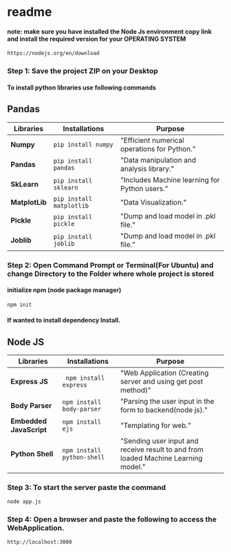 # readme

#### note: make sure you have installed the Node Js environment copy link and install the required version for your OPERATING SYSTEM
```bash 
https://nodejs.org/en/download
```

### Step 1: Save the project ZIP on your Desktop

#### To install python libraries use following commands
## Pandas
| Libraries | Installations | Purpose |
| --- | --- | --- |
| **Numpy** | `pip install numpy` | "Efficient numerical operations for Python." |
| **Pandas** | ` pip install pandas ` | "Data manipulation and analysis library." |
| **SkLearn** | ` pip install sklearn ` | "Includes Machine learning for Python users." |
| **MatplotLib** | ` pip install matplotlib ` | "Data Visualization." | 
| **Pickle** | ` pip install pickle ` | "Dump and load model in .pkl file." | 
| **Joblib** | ` pip install joblib ` | "Dump and load model in .pkl file." | 



### Step 2: Open Command Prompt or Terminal(For Ubuntu) and change Directory to the Folder where whole project is stored 
#### initialize npm (node package manager)
``` bash
npm init
```
#### If wanted to install dependency Install.
## Node JS
| Libraries | Installations | Purpose |
| --- | --- | --- |
| **Express JS** | ` npm install express` | "Web Application (Creating server and using get post method)" |
| **Body Parser** | ` npm install body-parser ` | "Parsing the user input in the form to backend(node js)." |
| **Embedded JavaScript** | ` npm install ejs ` | "Templating for web." |
| **Python Shell** | ` npm install python-shell ` | "Sending user input and receive result to and from loaded Machine Learning model." | 

### Step 3: To start the server paste the command
```bash
node app.js
```

### Step 4: Open a browser and paste the following to access the WebApplication.
```bash
http://localhost:3000
```
